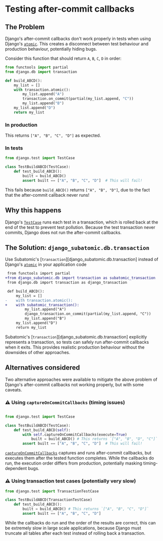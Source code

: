 # Testing after-commit callbacks

## The Problem

Django's after-commit callbacks don't work properly in tests
when using Django's [`atomic`][atomic].
This creates a disconnect between test behaviour and production behaviour, potentially hiding bugs.

Consider this function that should return `A`, `B`, `C`, `D` in order:

```python
from functools import partial
from django.db import transaction

def build_ABCD():
    my_list = []
    with transaction.atomic():
        my_list.append("A")
        transaction.on_commit(partial(my_list.append, "C"))
        my_list.append("B")
    my_list.append("D")
    return my_list
```

### In production

This returns `["A", "B", "C", "D"]` as expected.

### In tests

```python
from django.test import TestCase

class TestBuildABCD(TestCase):
    def test_build_ABCD():
        built = build_ABCD()
        assert built == ["A", "B", "C", "D"]  # This will fail!
```

This fails because `build_ABCD()` returns `["A", "B", "D"]`,
due to the fact that the after-commit callback never runs!

## Why this happens

Django's [`TestCase`][TestCase] runs each test in a transaction,
which is rolled back at the end of the test to prevent test pollution.
Because the test transaction never commits, Django does not run the after-commit callbacks.

## The Solution: `django_subatomic.db.transaction`

Use Subatomic's [`transaction`][django_subatomic.db.transaction] instead of Django's [`atomic`][atomic] in your application code

```diff
 from functools import partial
+from django_subatomic.db import transaction as subatomic_transaction
 from django.db import transaction as django_transaction

 def build_ABCD():
     my_list = []
-    with transaction.atomic():
+    with subatomic_transaction():
         my_list.append("A")
         django_transaction.on_commit(partial(my_list.append, "C"))
         my_list.append("B")
     my_list.append("D")
     return my_list

```

Subatomic's [`transaction`][django_subatomic.db.transaction] explicitly represents a transaction,
so tests can safely run after-commit callbacks when it exits.
This provides realistic production behaviour without the downsides of other approaches.

## Alternatives considered

Two alternative approaches were available
to mitigate the above problem of Django's after-commit callbacks not working properly,
but with some caveats.

### ⚠️ Using `captureOnCommitCallbacks` (timing issues)

```python

from django.test import TestCase

class TestBuildABCD(TestCase):
    def test_build_ABCD(self):
        with self.captureOnCommitCallbacks(execute=True)
            built = build_ABCD() # This returns `["A", "B", "D", "C"]`
        assert built == ["A", "B", "C", "D"]  # This will fail!
```

[`captureOnCommitCallbacks`][captureOnCommitCallbacks]
captures and runs after-commit callbacks, but executes them after the tested function completes.
While the callbacks do run, the execution order differs from production, potentially masking timing-dependent bugs.

### ⚠️ Using transaction test cases (potentially very slow)

```python
from django.test import TransactionTestCase

class TestBuildABCD(TransactionTestCase)
    def test_build_ABCD():
        built = build_ABCD() # This returns `["A", "B", "C", "D"]`
        assert built == ["A", "B", "C", "D"]
```

While the callbacks do run and the order of the results are correct,
this can be extremely slow in large scale applications,
because Django must truncate all tables after each test instead of rolling back a transaction.

[atomic]: https://docs.djangoproject.com/en/stable/topics/db/transactions/#django.db.transaction.atomic
[captureOnCommitCallbacks]: https://docs.djangoproject.com/en/stable/topics/testing/tools/#django.test.TestCase.captureOnCommitCallbacks
[TestCase]: https://docs.djangoproject.com/en/stable/topics/testing/tools/#django.test.TestCase
